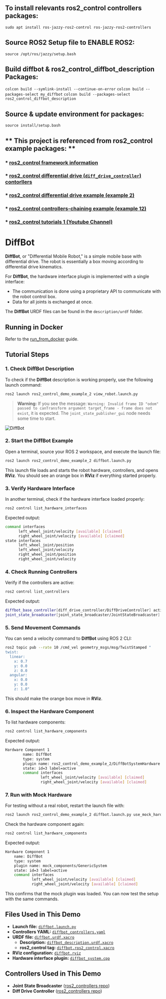 ## To install relevants ros2_control controllers packages:
```sudo apt install ros-jazzy-ros2-control ros-jazzy-ros2-controllers```

## Source ROS2 Setup file to ENABLE ROS2:
```source /opt/ros/jazzy/setup.bash```

## Build **diffbot** & **ros2_control_diffbot_description** Packages:
```colcon build --symlink-install --continue-on-error``` 
```colcon build --packages-select my_diffbot``` 
```colcon build --packages-select ros2_control_diffbot_description``` 

## Source & update environment for packages:
```source install/setup.bash```

## ** This project is referenced from ros2_control example packages: **
### * [ros2_control framework information](https://control.ros.org/jazzy/doc/ros2_control/doc/index.html)
### * [ros2_control differential drive (``diff_drive_controller``) contorllers](https://control.ros.org/jazzy/doc/ros2_control/doc/index.html)
### * [ros2_control differential drive example (example 2)](https://control.ros.org/jazzy/doc/ros2_control_demos/example_2/doc/userdoc.html)
### * [ros2_control controllers-chaining example (example 12)](https://control.ros.org/jazzy/doc/ros2_control_demos/example_12/doc/userdoc.html)

### * [ros2_control tutorials 1 (Youtube Channel)](https://control.ros.org/jazzy/doc/ros2_control_demos/example_12/doc/userdoc.html)




# DiffBot

**DiffBot**, or "Differential Mobile Robot," is a simple mobile base with differential drive.
The robot is essentially a box moving according to differential drive kinematics.

For **DiffBot**, the hardware interface plugin is implemented with a single interface:
- The communication is done using a proprietary API to communicate with the robot control box.
- Data for all joints is exchanged at once.

The **DiffBot** URDF files can be found in the `description/urdf` folder.

## Running in Docker
Refer to the [run_from_docker](../../doc/run_from_docker.rst) guide.

## Tutorial Steps

### 1. Check DiffBot Description
To check if the **DiffBot** description is working properly, use the following launch command:

```sh
ros2 launch ros2_control_demo_example_2 view_robot.launch.py
```

> **Warning:** If you see the message: `Warning: Invalid frame ID "odom" passed to canTransform argument target_frame - frame does not exist`, it is expected. The `joint_state_publisher_gui` node needs some time to start.

![DiffBot](diffbot.png)

### 2. Start the DiffBot Example
Open a terminal, source your ROS 2 workspace, and execute the launch file:

```sh
ros2 launch ros2_control_demo_example_2 diffbot.launch.py
```

This launch file loads and starts the robot hardware, controllers, and opens **RViz**. You should see an orange box in **RViz** if everything started properly.

### 3. Verify Hardware Interface
In another terminal, check if the hardware interface loaded properly:

```sh
ros2 control list_hardware_interfaces
```

Expected output:

```sh
command interfaces
      left_wheel_joint/velocity [available] [claimed]
      right_wheel_joint/velocity [available] [claimed]
state interfaces
      left_wheel_joint/position
      left_wheel_joint/velocity
      right_wheel_joint/position
      right_wheel_joint/velocity
```

### 4. Check Running Controllers
Verify if the controllers are active:

```sh
ros2 control list_controllers
```

Expected output:

```sh
diffbot_base_controller[diff_drive_controller/DiffDriveController] active
joint_state_broadcaster[joint_state_broadcaster/JointStateBroadcaster] active
```

### 5. Send Movement Commands
You can send a velocity command to **DiffBot** using ROS 2 CLI:

```sh
ros2 topic pub --rate 10 /cmd_vel geometry_msgs/msg/TwistStamped "
twist:
  linear:
    x: 0.7
    y: 0.0
    z: 0.0
  angular:
    x: 0.0
    y: 0.0
    z: 1.0"
```

This should make the orange box move in **RViz**.

### 6. Inspect the Hardware Component
To list hardware components:

```sh
ros2 control list_hardware_components
```

Expected output:

```sh
Hardware Component 1
        name: DiffBot
        type: system
        plugin name: ros2_control_demo_example_2/DiffBotSystemHardware
        state: id=3 label=active
        command interfaces
                left_wheel_joint/velocity [available] [claimed]
                right_wheel_joint/velocity [available] [claimed]
```

### 7. Run with Mock Hardware
For testing without a real robot, restart the launch file with:

```sh
ros2 launch ros2_control_demo_example_2 diffbot.launch.py use_mock_hardware:=True
```

Check the hardware component again:

```sh
ros2 control list_hardware_components
```

Expected output:

```sh
Hardware Component 1
    name: DiffBot
    type: system
    plugin name: mock_components/GenericSystem
    state: id=3 label=active
    command interfaces
            left_wheel_joint/velocity [available] [claimed]
            right_wheel_joint/velocity [available] [claimed]
```

This confirms that the mock plugin was loaded. You can now test the setup with the same commands.

## Files Used in This Demo

- **Launch file:** [`diffbot.launch.py`](https://github.com/ros-controls/ros2_control_demos/tree/{REPOS_FILE_BRANCH}/example_2/bringup/launch/diffbot.launch.py)
- **Controllers YAML:** [`diffbot_controllers.yaml`](https://github.com/ros-controls/ros2_control_demos/tree/{REPOS_FILE_BRANCH}/example_2/bringup/config/diffbot_controllers.yaml)
- **URDF file:** [`diffbot.urdf.xacro`](https://github.com/ros-controls/ros2_control_demos/tree/{REPOS_FILE_BRANCH}/example_2/description/urdf/diffbot.urdf.xacro)
  - **Description:** [`diffbot_description.urdf.xacro`](https://github.com/ros-controls/ros2_control_demos/tree/{REPOS_FILE_BRANCH}/ros2_control_demo_description/diffbot/urdf/diffbot_description.urdf.xacro)
  - **ros2_control tag:** [`diffbot.ros2_control.xacro`](https://github.com/ros-controls/ros2_control_demos/tree/{REPOS_FILE_BRANCH}/example_2/description/ros2_control/diffbot.ros2_control.xacro)
- **RViz configuration:** [`diffbot.rviz`](https://github.com/ros-controls/ros2_control_demos/tree/{REPOS_FILE_BRANCH}/ros2_control_demo_description/diffbot/rviz/diffbot.rviz)
- **Hardware interface plugin:** [`diffbot_system.cpp`](https://github.com/ros-controls/ros2_control_demos/tree/{REPOS_FILE_BRANCH}/example_2/hardware/diffbot_system.cpp)

## Controllers Used in This Demo

- **Joint State Broadcaster** ([ros2_controllers repo](https://github.com/ros-controls/ros2_controllers/tree/{REPOS_FILE_BRANCH}/joint_state_broadcaster))
- **Diff Drive Controller** ([ros2_controllers repo](https://github.com/ros-controls/ros2_controllers/tree/{REPOS_FILE_BRANCH}/diff_drive_controller))